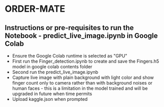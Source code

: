 # ORDER-MATE

## Instructions or pre-requisites to run the Notebook - predict_live_image.ipynb in Google Colab 

<ul>
  <li>Ensure the Google Colab runtime is selected as "GPU"</li>
  <li>First run the Finger_detection.ipynb to create and save the Fingers.h5 model in google colab contents folder</li>
  <li>Second run the predict_live_image.ipynb</li>
  <li>Capture live image with plain background with light color and show finger count only to camera rather than with background noises or human faces - this is a limitation in the model trained and will be upgraded in future when time permits</li>
  <li>Upload kaggle.json when prompted</li>
</ul>
